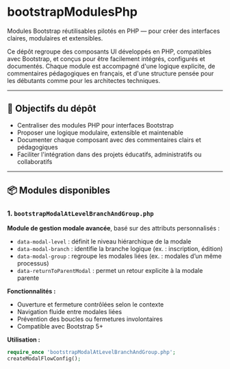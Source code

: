 # bootstrapModulesPhp

Modules Bootstrap réutilisables pilotés en PHP — pour créer des interfaces claires, modulaires et extensibles.

Ce dépôt regroupe des composants UI développés en PHP, compatibles avec Bootstrap, et conçus pour être facilement intégrés, configurés et documentés. Chaque module est accompagné d'une logique explicite, de commentaires pédagogiques en français, et d'une structure pensée pour les débutants comme pour les architectes techniques.

---

## 🎯 Objectifs du dépôt

- Centraliser des modules PHP pour interfaces Bootstrap
- Proposer une logique modulaire, extensible et maintenable
- Documenter chaque composant avec des commentaires clairs et pédagogiques
- Faciliter l'intégration dans des projets éducatifs, administratifs ou collaboratifs

---

## 📦 Modules disponibles

### 1. `bootstrapModalAtLevelBranchAndGroup.php`

**Module de gestion modale avancée**, basé sur des attributs personnalisés :

- `data-modal-level` : définit le niveau hiérarchique de la modale
- `data-modal-branch` : identifie la branche logique (ex. : inscription, édition)
- `data-modal-group` : regroupe les modales liées (ex. : modales d’un même processus)
- `data-returnToParentModal` : permet un retour explicite à la modale parente

**Fonctionnalités :**

- Ouverture et fermeture contrôlées selon le contexte
- Navigation fluide entre modales liées
- Prévention des boucles ou fermetures involontaires
- Compatible avec Bootstrap 5+

**Utilisation :**

```php
require_once 'bootstrapModalAtLevelBranchAndGroup.php';
createModalFlowConfig();
